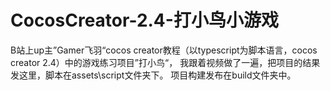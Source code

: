 # CocosCreator-2.4-打小鸟小游戏
B站上up主”Gamer飞羽“cocos creator教程（以typescript为脚本语言，cocos creator 2.4）中的游戏练习项目”打小鸟“，
我跟着视频做了一遍，把项目的结果发这里，脚本在assets\script文件夹下。
项目构建发布在build文件夹中。
